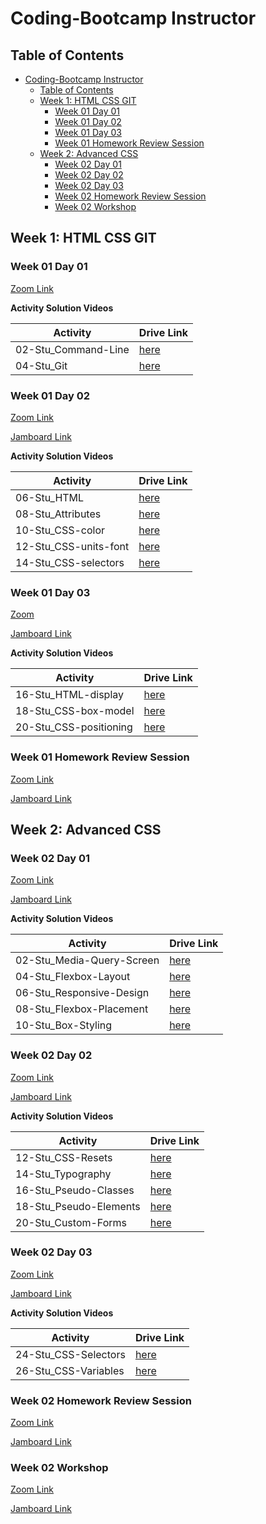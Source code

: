 # Coding-Bootcamp Instructor

## Table of Contents

- [Coding-Bootcamp Instructor](#coding-bootcamp-instructor)
  - [Table of Contents](#table-of-contents)
  - [Week 1: HTML CSS GIT](#week-1-html-css-git)
    - [Week 01 Day 01](#week-01-day-01)
    - [Week 01 Day 02](#week-01-day-02)
    - [Week 01 Day 03](#week-01-day-03)
    - [Week 01 Homework Review Session](#week-01-homework-review-session)
  - [Week 2: Advanced CSS](#week-2-advanced-css)
    - [Week 02 Day 01](#week-02-day-01)
    - [Week 02 Day 02](#week-02-day-02)
    - [Week 02 Day 03](#week-02-day-03)
    - [Week 02 Homework Review Session](#week-02-homework-review-session)
    - [Week 02 Workshop](#week-02-workshop)

## Week 1: HTML CSS GIT

### Week 01 Day 01

[Zoom Link](https://zoom.us/rec/share/dPX95ynsrJQZDBkrTvIQOBOOAUPnZhdSjijTuch1_rnU837ukUEKUOUwNiVnlo4q.Y7j3Pzr7FSyOj2G7?startTime=1614189691000)

**Activity Solution Videos**

| Activity            | Drive Link                                                                                   |
| ------------------- | -------------------------------------------------------------------------------------------- |
| 02-Stu_Command-Line | [here](https://drive.google.com/drive/folders/1APvO5jhggKLZskw7XiZoKvDtkOdSLEuw?usp=sharing) |
| 04-Stu_Git          | [here](https://drive.google.com/drive/folders/1bnNGRS89onWVnKok-piqqZgJ1oFDrU0r?usp=sharing) |

### Week 01 Day 02

[Zoom Link](https://zoom.us/rec/share/bRGZBwqjwQ4l85BJAy0BemjK0IIMQEpymiMexXMr8se_35UIgphfnuEykZr5qsOw.aBvMgHL2-fHPiou2?startTime=1614273889000)

[Jamboard Link](https://jamboard.google.com/d/1HpfEA4Ik9R5OKUkocOK6BhWJyZEdXOZXDOf92oLUM6s/edit?usp=sharing)

**Activity Solution Videos**

| Activity              | Drive Link                                                                                   |
| --------------------- | -------------------------------------------------------------------------------------------- |
| 06-Stu_HTML           | [here](https://drive.google.com/drive/folders/1A4XxRmuGtZsq9BjJfDbz822niDVw68Zi?usp=sharing) |
| 08-Stu_Attributes     | [here](https://drive.google.com/drive/folders/14iva3up9cNcIhBS_h_XE9uA5XQCI6b5L?usp=sharing) |
| 10-Stu_CSS-color      | [here](https://drive.google.com/drive/folders/1BuIAGCiXJB3066Lcpp65aYJidpQz9wcp?usp=sharing) |
| 12-Stu_CSS-units-font | [here](https://drive.google.com/drive/folders/1Sj9zkKbdAGwz8HVF9ajaqe-41xTlaZfG?usp=sharing) |
| 14-Stu_CSS-selectors  | [here](https://drive.google.com/drive/folders/1NaFSpnxk0JsQiq0VNH3rHLw7GSrOtIEd?usp=sharing) |

### Week 01 Day 03

[Zoom](https://zoom.us/rec/share/G5Hy68sSumVsHd3axyH8dz0MQNLPOEUpm_pPsNIDAN4ii3ybY-EdMfSG3nWHkd2G.OEB_nqZiBtaYmceg?startTime=1614417410000)

[Jamboard Link](https://jamboard.google.com/d/10BelZGUFiy2RC2GXK0QdPdIm3JSCytQ4pSVfL1wd7bs/viewer?f=0)

**Activity Solution Videos**

| Activity               | Drive Link                                                                                   |
| ---------------------- | -------------------------------------------------------------------------------------------- |
| 16-Stu_HTML-display    | [here](https://drive.google.com/drive/folders/1hLfwrRRw66YVYZXKmody9kOEZxV0Zv3w?usp=sharing) |
| 18-Stu_CSS-box-model   | [here](https://drive.google.com/drive/folders/1q23kbdamlV35bzI1gyt9auflSwsj3CCM?usp=sharing) |
| 20-Stu_CSS-positioning | [here](https://drive.google.com/drive/folders/1klYQOuhiwZPxdvpiYlXBvf1BJ5sFSNei?usp=sharing) |

### Week 01 Homework Review Session

[Zoom Link](https://zoom.us/rec/share/1l2qHn5kVJEtV65GBXYt3CrqkMNAzOMMqq-7TjoLjOx_6ZHYshOMHtapsEIj53Tq.zhyXfw_I_HFArgoU?startTime=1614366006000)

[Jamboard Link](https://jamboard.google.com/d/1B0u1tpstGvbjFF541EFpDrFz-zLuEEG7stsH7fTWlHk/viewer?f=0)

## Week 2: Advanced CSS

### Week 02 Day 01

[Zoom Link](https://zoom.us/rec/share/Vht5njM-t4-hjZGU62wVQk_QxT9hO7F690XbHSSa_T-FHIqe3x0RWKOO3LBpIanq.KlT5Y_IU44MDXccy?startTime=1614705268000)

[Jamboard Link](https://jamboard.google.com/d/1zYvT8ufuT-fBte9TGT-HBu7AKmnL8g4W44agPf21RoY/edit?usp=sharing)

**Activity Solution Videos**

| Activity                  | Drive Link                                                                                   |
| ------------------------- | -------------------------------------------------------------------------------------------- |
| 02-Stu_Media-Query-Screen | [here](https://drive.google.com/drive/folders/1pl75Z4_-v63WbSbEkDKxeGhFS7RVCjIu?usp=sharing) |
| 04-Stu_Flexbox-Layout     | [here](https://drive.google.com/drive/folders/1srmOVXvGAM1OpQJQSv5WzKmjjhpo788K?usp=sharing) |
| 06-Stu_Responsive-Design  | [here](https://drive.google.com/drive/folders/1IdXTWfFJCyWHjpn1S1bTKF5-6WiKaWNR?usp=sharing) |
| 08-Stu_Flexbox-Placement  | [here](https://drive.google.com/drive/folders/1kOvASN_ixOTjNGBoR_ENRJipe3eHVgKs?usp=sharing) |
| 10-Stu_Box-Styling        | [here](https://drive.google.com/drive/folders/1-vABBjZ1jVc9U-uLvW95An8zoofEmlWU?usp=sharing) |

### Week 02 Day 02

[Zoom Link](https://zoom.us/rec/share/upb1Iosz8OgGssf0wWWtbvRHjJfCxqOYjBcbXbheEEUgbTwUBAFYnh2X-0Y1rO9K.vXhupmIDQzxf0Ort?startTime=1614878624000)

[Jamboard Link](https://jamboard.google.com/d/1mohkTvZDmVODtV7SDHVNfFtjq7EIlI8FY7Y5R-6z-1g/edit?usp=sharing)

**Activity Solution Videos**

| Activity               | Drive Link                                                                                   |
| ---------------------- | -------------------------------------------------------------------------------------------- |
| 12-Stu_CSS-Resets      | [here](https://drive.google.com/drive/folders/14giG6B_pj639l1tw6hRdNuo1ySPHBvwr?usp=sharing) |
| 14-Stu_Typography      | [here](https://drive.google.com/drive/folders/1RngqrksZGWnXbBbUgDSGdgsD4us5meh_?usp=sharing) |
| 16-Stu_Pseudo-Classes  | [here](https://drive.google.com/drive/folders/17jPWkGDpG5LtgyioU7FGVRS-U6zkQgq2?usp=sharing) |
| 18-Stu_Pseudo-Elements | [here](https://drive.google.com/drive/folders/1Aj6bJEuM7ZAJizSw7c4ZZ9ltOsdqhYwI?usp=sharing) |
| 20-Stu_Custom-Forms    | [here](https://drive.google.com/drive/folders/1ZhpBhivulTk7tP8Ln9l0c6CyJnYpxRXJ?usp=sharing) |

### Week 02 Day 03

[Zoom Link](https://zoom.us/rec/share/AnKEEWv16iT0vLKXWPt5Us9jggV_zNBku7okOOh4xC0M67icX_WJiPUvdL2DEwBL.FuzQItOi5cqiD9un?startTime=1615021416000)

[Jamboard Link](https://jamboard.google.com/d/14JuPr5snOdEcmmN75PsT0pP1nTAACR9O7G6tezDmVzM/edit?usp=sharing)

**Activity Solution Videos**

| Activity             | Drive Link                                                                                   |
| -------------------- | -------------------------------------------------------------------------------------------- |
| 24-Stu_CSS-Selectors | [here](https://drive.google.com/drive/folders/1DcFfIkVvutkHvoRSLLxQu06O1Llf36RY?usp=sharing) |
| 26-Stu_CSS-Variables | [here](https://drive.google.com/drive/folders/1_wWXucMfZhmXHw1pgKUfDFtG-uL9Us-t?usp=sharing) |

### Week 02 Homework Review Session

[Zoom Link](https://zoom.us/rec/share/tjzgw6RqNF3SIepWy6QGxSUOHRYaut3GNhC2lWkg5UF2lWDg4hMXEugp9sZLRUf-.fUyvY7cw8DUg7OiJ?startTime=1614970915000)

[Jamboard Link](https://jamboard.google.com/d/149o6uUkJXX9jrnR82mi7CbSD1W3cmhezahzKWgxwgAs/viewer?f=0)

### Week 02 Workshop

[Zoom Link](https://zoom.us/rec/share/LtG_owMt4N9YYTCbfsvE_t3Dgq79iPMww0Jv6CU48Of4k_cYcGVOs68i_9m6Ig8T.cVMfRIqZ9ePDqJyI?startTime=1615111267000)

[Jamboard Link](https://jamboard.google.com/d/1NBESc1nyQKgzFiG_UPvHRtvgVFo6Q4F82N2loFnCm4o/edit?usp=sharing)